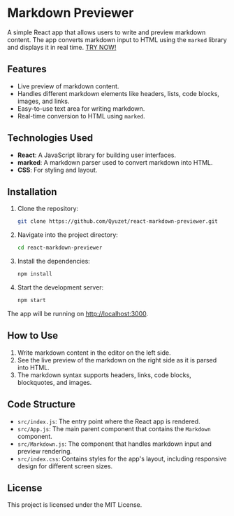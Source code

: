 
# Markdown Previewer

A simple React app that allows users to write and preview markdown content. The app converts markdown input to HTML using the `marked` library and displays it in real time. [TRY NOW!](https://codepen.io/Riki-A/pen/xxvBrXz)

## Features

- Live preview of markdown content.
- Handles different markdown elements like headers, lists, code blocks, images, and links.
- Easy-to-use text area for writing markdown.
- Real-time conversion to HTML using `marked`.

## Technologies Used

- **React**: A JavaScript library for building user interfaces.
- **marked**: A markdown parser used to convert markdown into HTML.
- **CSS**: For styling and layout.

## Installation

1. Clone the repository:
   ```bash
   git clone https://github.com/Qyuzet/react-markdown-previewer.git
   ```
2. Navigate into the project directory:
   ```bash
   cd react-markdown-previewer
   ```
3. Install the dependencies:
   ```bash
   npm install
   ```
4. Start the development server:
   ```bash
   npm start
   ```

The app will be running on [http://localhost:3000](http://localhost:3000).

## How to Use

1. Write markdown content in the editor on the left side.
2. See the live preview of the markdown on the right side as it is parsed into HTML.
3. The markdown syntax supports headers, links, code blocks, blockquotes, and images.

## Code Structure

- `src/index.js`: The entry point where the React app is rendered.
- `src/App.js`: The main parent component that contains the `Markdown` component.
- `src/Markdown.js`: The component that handles markdown input and preview rendering.
- `src/index.css`: Contains styles for the app's layout, including responsive design for different screen sizes.

## License

This project is licensed under the MIT License.
